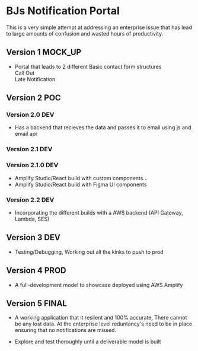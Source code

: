 # BJs Notification Portal
This is a very simple attempt at addressing an enterprise issue that has lead to large amounts of confusion and wasted hours of productivity.<br>
## Version 1 MOCK_UP
- Portal that leads to 2 different Basic contact form structures
<br>Call Out<br>Late Notification

## Version 2 POC
### Version 2.0 DEV
- Has a backend that recieves the data and passes it to email using js and email api
### Version 2.1 DEV
### Version 2.1.0 DEV
- Amplify Studio/React build with custom components...
- Amplify Studio/React build with Figma UI components
### Version 2.2 DEV
- Incorporating the different builds with a AWS backend (API Gateway, Lambda, SES)

## Version 3 DEV
- Testing/Debugging, Working out all the kinks to push to prod

## Version 4 PROD
- A full-development model to showcase deployed using AWS Amplify 

## Version 5 FINAL
- A working application that it resilent and 100% accurate, There cannot be any lost data. At the enterprise level reduntancy's need to be in place ensuring that no notifications are missed.
* Explore and test thoroughly until a deliverable model is built 

